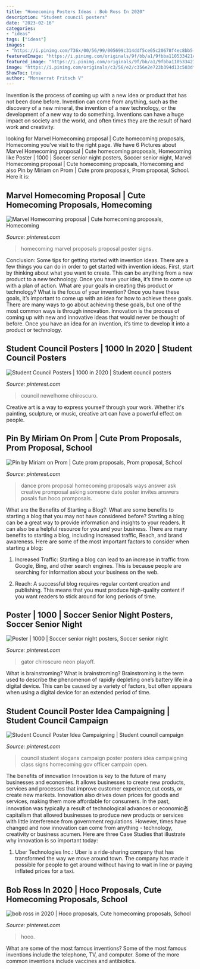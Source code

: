```yaml
---
title: "Homecoming Posters Ideas : Bob Ross In 2020"
description: "Student council posters"
date: "2023-02-16"
categories:
- "ideas"
tags: ["ideas"]
images:
- "https://i.pinimg.com/736x/00/56/99/005699c314ddf5ce05c20678f4ec8bb5--dance-proposal-proposal-ideas.jpg"
featuredImage: "https://i.pinimg.com/originals/9f/bb/a1/9fbba110533421cfe382d5369ecd76fd.jpg"
featured_image: "https://i.pinimg.com/originals/9f/bb/a1/9fbba110533421cfe382d5369ecd76fd.jpg"
image: "https://i.pinimg.com/originals/c3/56/e2/c356e2e723b394d13c503df019c47460.jpg"
ShowToc: true
author: "Monserrat Fritsch V"
---
```



Invention is the process of coming up with a new idea or product that has not been done before. Invention can come from anything, such as the discovery of a new mineral, the invention of a new technology, or the development of a new way to do something. Inventions can have a huge impact on society and the world, and often times they are the result of hard work and creativity.

	

		
looking for Marvel Homecoming proposal | Cute homecoming proposals, Homecoming you've visit to the right page. We have 6 Pictures about Marvel Homecoming proposal | Cute homecoming proposals, Homecoming like Poster | 1000 | Soccer senior night posters, Soccer senior night, Marvel Homecoming proposal | Cute homecoming proposals, Homecoming and also Pin by Miriam on Prom | Cute prom proposals, Prom proposal, School. Here it is:
		
    
## Marvel Homecoming Proposal | Cute Homecoming Proposals, Homecoming

<img loading=lazy src="https://i.pinimg.com/originals/9f/bb/a1/9fbba110533421cfe382d5369ecd76fd.jpg" onerror="this.onerror=null;this.src='https://tse3.mm.bing.net/th?id=OIP.YikZkKPULDlEXhCM7UYFugHaJ4&amp;pid=15.1';" alt="Marvel Homecoming proposal | Cute homecoming proposals, Homecoming">

_Source: pinterest.com_

>homecoming marvel proposals proposal poster signs. 

	

Conclusion: Some tips for getting started with invention ideas.
There are a few things you can do in order to get started with invention ideas. First, start by thinking about what you want to create. This can be anything from a new product to a new technology. Once you have your idea, it’s time to come up with a plan of action. What are your goals in creating this product or technology? What is the focus of your invention? Once you have these goals, it’s important to come up with an idea for how to achieve these goals. There are many ways to go about achieving these goals, but one of the most common ways is through innovation. Innovation is the process of coming up with new and innovative ideas that would never be thought of before. Once you have an idea for an invention, it’s time to develop it into a product or technology.

    
## Student Council Posters | 1000 In 2020 | Student Council Posters

<img loading=lazy src="https://i.pinimg.com/736x/e9/26/4e/e9264e7e309b253946b3efc7170f4519.jpg" onerror="this.onerror=null;this.src='https://tse4.mm.bing.net/th?id=OIP.Xc3QoG0X5Xq2RqGZC_4ZKwHaJ6&amp;pid=15.1';" alt="Student Council Posters | 1000 in 2020 | Student council posters">

_Source: pinterest.com_

>council newelhome chiroscuro. 

	

Creative art is a way to express yourself through your work. Whether it's painting, sculpture, or music, creative art can have a powerful effect on people.

    
## Pin By Miriam On Prom | Cute Prom Proposals, Prom Proposal, School

<img loading=lazy src="https://i.pinimg.com/736x/00/56/99/005699c314ddf5ce05c20678f4ec8bb5--dance-proposal-proposal-ideas.jpg" onerror="this.onerror=null;this.src='https://tse2.mm.bing.net/th?id=OIP.FR9IBwWljAMyHMVBNH_69wHaJ6&amp;pid=15.1';" alt="Pin by Miriam on Prom | Cute prom proposals, Prom proposal, School">

_Source: pinterest.com_

>dance prom proposal homecoming proposals ways answer ask creative promposal asking someone date poster invites answers posals fun hoco promposals. 

	

What are the Benefits of Starting a Blog?: What are some benefits to starting a blog that you may not have considered before?
Starting a blog can be a great way to provide information and insights to your readers. It can also be a helpful resource for you and your business. There are many benefits to starting a blog, including increased traffic, Reach, and brand awareness. Here are some of the most important factors to consider when starting a blog: 
1. Increased Traffic: Starting a blog can lead to an increase in traffic from Google, Bing, and other search engines. This is because people are searching for information about your business on the web. 

2. Reach: A successful blog requires regular content creation and publishing. This means that you must produce high-quality content if you want readers to stick around for long periods of time.

    
## Poster | 1000 | Soccer Senior Night Posters, Soccer Senior Night

<img loading=lazy src="https://i.pinimg.com/originals/c3/56/e2/c356e2e723b394d13c503df019c47460.jpg" onerror="this.onerror=null;this.src='https://tse4.mm.bing.net/th?id=OIP.1nko1zIOO96hPVbIztuLowHaLH&amp;pid=15.1';" alt="Poster | 1000 | Soccer senior night posters, Soccer senior night">

_Source: pinterest.com_

>gator chiroscuro neon playoff. 

	

What is brainstroming?
What is brainstroming? Brainstroming is the term used to describe the phenomenon of rapidly depleting one’s battery life in a digital device. This can be caused by a variety of factors, but often appears when using a digital device for an extended period of time.

    
## Student Council Poster Idea Campaigning | Student Council Campaign

<img loading=lazy src="https://i.pinimg.com/736x/4e/5f/c4/4e5fc45dc7320e55c41dd7fddbcd293c.jpg" onerror="this.onerror=null;this.src='https://tse3.mm.bing.net/th?id=OIP.Q84wLefLknS6xGYMQ2iQwAHaJ3&amp;pid=15.1';" alt="Student Council Poster Idea Campaigning | Student council campaign">

_Source: pinterest.com_

>council student slogans campaign poster posters idea campaigning class signs homecoming gov officer campain open. 

	

The benefits of innovation
Innovation is key to the future of many businesses and economies. It allows businesses to create new products, services and processes that improve customer experience,cut costs, or create new markets. Innovation also drives down prices for goods and services, making them more affordable for consumers. In the past, innovation was typically a result of technological advances or economic者 capitalism that allowed businesses to produce new products or services with little interference from government regulations. However, times have changed and now innovation can come from anything - technology, creativity or business acumen. Here are three Case Studies that illustrate why innovation is so important today: 
1) Uber Technologies Inc.: Uber is a ride-sharing company that has transformed the way we move around town. The company has made it possible for people to get around without having to wait in line or paying inflated prices for a taxi.

    
## Bob Ross In 2020 | Hoco Proposals, Cute Homecoming Proposals, School

<img loading=lazy src="https://i.pinimg.com/736x/2a/fb/21/2afb21b059be876b9ab1661d136f6c73.jpg" onerror="this.onerror=null;this.src='https://tse4.mm.bing.net/th?id=OIP.LsUhWd_n2tijldqSbXhuYwHaIt&amp;pid=15.1';" alt="bob ross in 2020 | Hoco proposals, Cute homecoming proposals, School">

_Source: pinterest.com_

>hoco. 

	

What are some of the most famous inventions?
Some of the most famous inventions include the telephone, TV, and computer. Some of the more common inventions include vaccines and antibiotics.

